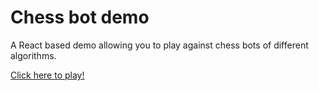 #  Chess bot demo
A React based demo allowing you to play against chess bots of different algorithms.

 [Click here to play!](https://8888q.github.io/chess-bots/)
